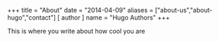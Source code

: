 +++
title = "About"
date = "2014-04-09"
aliases = ["about-us","about-hugo","contact"]
[ author ]
  name = "Hugo Authors"
+++

This is where you write about how cool you are